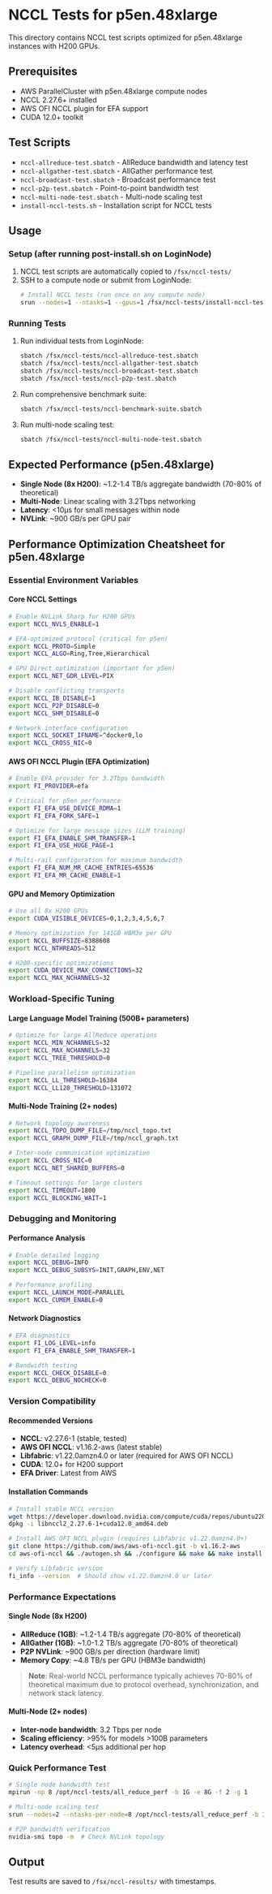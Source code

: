 # NCCL Tests for p5en.48xlarge

This directory contains NCCL test scripts optimized for p5en.48xlarge instances with H200 GPUs.

## Prerequisites

- AWS ParallelCluster with p5en.48xlarge compute nodes
- NCCL 2.27.6+ installed
- AWS OFI NCCL plugin for EFA support
- CUDA 12.0+ toolkit

## Test Scripts

- `nccl-allreduce-test.sbatch` - AllReduce bandwidth and latency test
- `nccl-allgather-test.sbatch` - AllGather performance test  
- `nccl-broadcast-test.sbatch` - Broadcast performance test
- `nccl-p2p-test.sbatch` - Point-to-point bandwidth test
- `nccl-multi-node-test.sbatch` - Multi-node scaling test
- `install-nccl-tests.sh` - Installation script for NCCL tests

## Usage

### Setup (after running post-install.sh on LoginNode)

1. NCCL test scripts are automatically copied to `/fsx/nccl-tests/`
2. SSH to a compute node or submit from LoginNode:
   ```bash
   # Install NCCL tests (run once on any compute node)
   srun --nodes=1 --ntasks=1 --gpus=1 /fsx/nccl-tests/install-nccl-tests.sh
   ```

### Running Tests

1. Run individual tests from LoginNode:
   ```bash
   sbatch /fsx/nccl-tests/nccl-allreduce-test.sbatch
   sbatch /fsx/nccl-tests/nccl-allgather-test.sbatch
   sbatch /fsx/nccl-tests/nccl-broadcast-test.sbatch
   sbatch /fsx/nccl-tests/nccl-p2p-test.sbatch
   ```

2. Run comprehensive benchmark suite:
   ```bash
   sbatch /fsx/nccl-tests/nccl-benchmark-suite.sbatch
   ```

3. Run multi-node scaling test:
   ```bash
   sbatch /fsx/nccl-tests/nccl-multi-node-test.sbatch
   ```

## Expected Performance (p5en.48xlarge)

- **Single Node (8x H200)**: ~1.2-1.4 TB/s aggregate bandwidth (70-80% of theoretical)
- **Multi-Node**: Linear scaling with 3.2Tbps networking
- **Latency**: <10μs for small messages within node
- **NVLink**: ~900 GB/s per GPU pair

## Performance Optimization Cheatsheet for p5en.48xlarge

### Essential Environment Variables

#### Core NCCL Settings
```bash
# Enable NVLink Sharp for H200 GPUs
export NCCL_NVLS_ENABLE=1

# EFA-optimized protocol (critical for p5en)
export NCCL_PROTO=Simple
export NCCL_ALGO=Ring,Tree,Hierarchical

# GPU Direct optimization (important for p5en)
export NCCL_NET_GDR_LEVEL=PIX

# Disable conflicting transports
export NCCL_IB_DISABLE=1
export NCCL_P2P_DISABLE=0
export NCCL_SHM_DISABLE=0

# Network interface configuration
export NCCL_SOCKET_IFNAME=^docker0,lo
export NCCL_CROSS_NIC=0
```

#### AWS OFI NCCL Plugin (EFA Optimization)
```bash
# Enable EFA provider for 3.2Tbps bandwidth
export FI_PROVIDER=efa

# Critical for p5en performance
export FI_EFA_USE_DEVICE_RDMA=1
export FI_EFA_FORK_SAFE=1

# Optimize for large message sizes (LLM training)
export FI_EFA_ENABLE_SHM_TRANSFER=1
export FI_EFA_USE_HUGE_PAGE=1

# Multi-rail configuration for maximum bandwidth
export FI_EFA_NUM_MR_CACHE_ENTRIES=65536
export FI_EFA_MR_CACHE_ENABLE=1
```

#### GPU and Memory Optimization
```bash
# Use all 8x H200 GPUs
export CUDA_VISIBLE_DEVICES=0,1,2,3,4,5,6,7

# Memory optimization for 141GB HBM3e per GPU
export NCCL_BUFFSIZE=8388608
export NCCL_NTHREADS=512

# H200-specific optimizations
export CUDA_DEVICE_MAX_CONNECTIONS=32
export NCCL_MAX_NCHANNELS=32
```

### Workload-Specific Tuning

#### Large Language Model Training (500B+ parameters)
```bash
# Optimize for large AllReduce operations
export NCCL_MIN_NCHANNELS=32
export NCCL_MAX_NCHANNELS=32
export NCCL_TREE_THRESHOLD=0

# Pipeline parallelism optimization
export NCCL_LL_THRESHOLD=16384
export NCCL_LL128_THRESHOLD=131072
```

#### Multi-Node Training (2+ nodes)
```bash
# Network topology awareness
export NCCL_TOPO_DUMP_FILE=/tmp/nccl_topo.txt
export NCCL_GRAPH_DUMP_FILE=/tmp/nccl_graph.txt

# Inter-node communication optimization
export NCCL_CROSS_NIC=0
export NCCL_NET_SHARED_BUFFERS=0

# Timeout settings for large clusters
export NCCL_TIMEOUT=1800
export NCCL_BLOCKING_WAIT=1
```

### Debugging and Monitoring

#### Performance Analysis
```bash
# Enable detailed logging
export NCCL_DEBUG=INFO
export NCCL_DEBUG_SUBSYS=INIT,GRAPH,ENV,NET

# Performance profiling
export NCCL_LAUNCH_MODE=PARALLEL
export NCCL_CUMEM_ENABLE=0
```

#### Network Diagnostics
```bash
# EFA diagnostics
export FI_LOG_LEVEL=info
export FI_EFA_ENABLE_SHM_TRANSFER=1

# Bandwidth testing
export NCCL_CHECK_DISABLE=0
export NCCL_DEBUG_NOCHECK=0
```

### Version Compatibility

#### Recommended Versions
- **NCCL**: v2.27.6-1 (stable, tested)
- **AWS OFI NCCL**: v1.16.2-aws (latest stable)
- **Libfabric**: v1.22.0amzn4.0 or later (required for AWS OFI NCCL)
- **CUDA**: 12.0+ for H200 support
- **EFA Driver**: Latest from AWS

#### Installation Commands
```bash
# Install stable NCCL version
wget https://developer.download.nvidia.com/compute/cuda/repos/ubuntu2204/x86_64/libnccl2_2.27.6-1+cuda12.0_amd64.deb
dpkg -i libnccl2_2.27.6-1+cuda12.0_amd64.deb

# Install AWS OFI NCCL plugin (requires Libfabric v1.22.0amzn4.0+)
git clone https://github.com/aws/aws-ofi-nccl.git -b v1.16.2-aws
cd aws-ofi-nccl && ./autogen.sh && ./configure && make && make install

# Verify Libfabric version
fi_info --version  # Should show v1.22.0amzn4.0 or later
```

### Performance Expectations

#### Single Node (8x H200)
- **AllReduce (1GB)**: ~1.2-1.4 TB/s aggregate (70-80% of theoretical)
- **AllGather (1GB)**: ~1.0-1.2 TB/s aggregate (70-80% of theoretical)  
- **P2P NVLink**: ~900 GB/s per direction (hardware limit)
- **Memory Copy**: ~4.8 TB/s per GPU (HBM3e bandwidth)

> **Note**: Real-world NCCL performance typically achieves 70-80% of theoretical maximum due to protocol overhead, synchronization, and network stack latency.

#### Multi-Node (2+ nodes)
- **Inter-node bandwidth**: 3.2 Tbps per node
- **Scaling efficiency**: >95% for models >100B parameters
- **Latency overhead**: <5μs additional per hop

### Quick Performance Test
```bash
# Single node bandwidth test
mpirun -np 8 /opt/nccl-tests/all_reduce_perf -b 1G -e 8G -f 2 -g 1

# Multi-node scaling test  
srun --nodes=2 --ntasks-per-node=8 /opt/nccl-tests/all_reduce_perf -b 1G -e 4G -f 2 -g 1

# P2P bandwidth verification
nvidia-smi topo -m  # Check NVLink topology
```

## Output

Test results are saved to `/fsx/nccl-results/` with timestamps.
